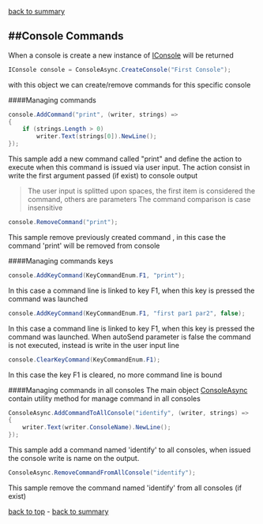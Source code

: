 [back to summary](summary.md)

##Console Commands
------------------------------------------------------------------------

When a console is create a new instance of [IConsole](references.md#IConsole) will be returned
```c#
IConsole console = ConsoleAsync.CreateConsole("First Console");
```
with this object we can create/remove commands for this specific console
 

####Managing commands
```c#
console.AddCommand("print", (writer, strings) =>
{
    if (strings.Length > 0)
        writer.Text(strings[0]).NewLine();
});
```
This sample add a new command called "print" and define the action to execute when this command is issued via user input.
The action consist in write the first argument passed (if exist) to console output
>The user input is splitted upon spaces, the first item is considered the command, others are parameters
>The command comparison is case insensitive

```c#
console.RemoveCommand("print");
```
This sample remove previously created command , in this case the command 'print' will be removed from console
 

####Managing commands keys
```c#
console.AddKeyCommand(KeyCommandEnum.F1, "print");
```
In this case a command line is linked to key F1, when this key is pressed the command was launched

```c#
console.AddKeyCommand(KeyCommandEnum.F1, "first par1 par2", false);
```
In this case a command line is linked to key F1, when this key is pressed the command was launched.
When autoSend parameter is false the command is not executed, instead is write in the user input line

```c#
console.ClearKeyCommand(KeyCommandEnum.F1);
```
In this case the key F1 is cleared, no more command line is bound
 


####Managing commands in all consoles
The main object [ConsoleAsync](references.md#ConsoleAsync) contain utility method for manage command in all consoles
 
 
```c#
ConsoleAsync.AddCommandToAllConsole("identify", (writer, strings) =>
{
    writer.Text(writer.ConsoleName).NewLine();
});
```
This sample add a command named 'identify' to all consoles, when issued the console write is name on the output.
 
  
```c#
ConsoleAsync.RemoveCommandFromAllConsole("identify");
```
This sample remove the command named 'identify' from all consoles (if exist)


[back to top](#console-commands) - [back to summary](summary.md)